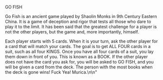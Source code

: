 GO FISH

Go Fish is an ancient game played by Shaolin Monks in 9th Century Eastern China. It is a game of deception and rigor that tests all those who dare to play it to the limit. It has been said that the greatest challenge for a player is not the other players, but the game and, more importantly, himself.


Each player starts with 5 cards. When it is your turn, ask the other player for a card that will match your cards. The goal is to get ALL FOUR cards in a suit, such as all four KINGS. Once you have all four cards of a suit, you lay them down in front of you. This is known as a BOOK. If the other player does not have the card you ask for, you will be asked to GO FISH, and you will be given a card from the deck. The person with the most books when the deck is gone wins! Fuck Yea! Murica.\n\n"
